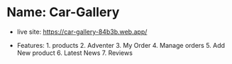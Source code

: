 # Name: Car-Gallery

- live site: https://car-gallery-84b3b.web.app/

- Features: 1. products 2. Adventer 3. My Order 4. Manage orders 5. Add New product 6. Latest News 7. Reviews
